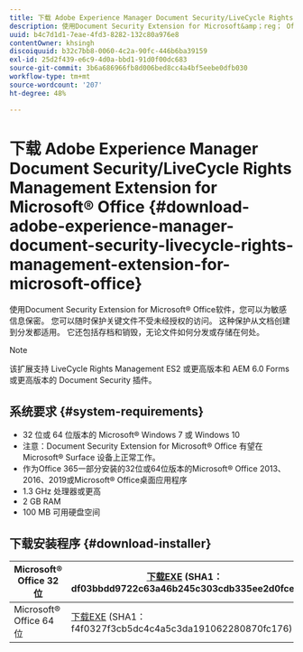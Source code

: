 ```yaml
---
title: 下载 Adobe Experience Manager Document Security/LiveCycle Rights Management Extension for Microsoft&reg; Office
description: 使用Document Security Extension for Microsoft&amp；reg； Office软件保护关键文件不受未经授权的访问
uuid: b4c7d1d1-7eae-4fd3-8282-132c80a976e8
contentOwner: khsingh
discoiquuid: b32c7bb8-0060-4c2a-90fc-446b6ba39159
exl-id: 25d2f439-e6c9-4d0a-bbd1-91d0f00dc683
source-git-commit: 3b6a686966fb8d006bed8cc4a4bf5eebe0dfb030
workflow-type: tm+mt
source-wordcount: '207'
ht-degree: 48%

---
```


# 下载 Adobe Experience Manager Document Security/LiveCycle Rights Management Extension for Microsoft® Office {#download-adobe-experience-manager-document-security-livecycle-rights-management-extension-for-microsoft-office}

使用Document Security Extension for Microsoft® Office软件，您可以为敏感信息保密。 您可以随时保护关键文件不受未经授权的访问。 这种保护从文档创建到分发都适用。 它还包括存档和销毁，无论文件如何分发或存储在何处。

>[!NOTE]
>
>该扩展支持 LiveCycle Rights Management ES2 或更高版本和 AEM 6.0 Forms 或更高版本的 Document Security 插件。

## 系统要求 {#system-requirements}

* 32 位或 64 位版本的 Microsoft® Windows 7 或 Windows 10
* 注意：Document Security Extension for Microsoft® Office 有望在 Microsoft® Surface 设备上正常工作。
* 作为Office 365一部分安装的32位或64位版本的Microsoft® Office 2013、2016、2019或Microsoft® Office桌面应用程序
* 1.3 GHz 处理器或更高
* 2 GB RAM
* 100 MB 可用硬盘空间

## 下载安装程序 {#download-installer}

| Microsoft® Office 32 位 | [下载EXE](https://download.macromedia.com/pub/livecycle/policyserver/DocumentSecurityExtensionforMicrosoftOffice.exe) (SHA1： df03bbdd9722c63a46b245c303cdb335ee2d0fce) | [下载MSI](https://download.macromedia.com/pub/livecycle/policyserver/DocumentSecurityExtensionforMicrosoftOffice.zip) (SHA1： e70661f72ba640c37911c6d17d520ceaf84c2122) |
|---|---|---|
| Microsoft® Office 64 位 | [下载EXE](https://download.macromedia.com/pub/livecycle/policyserver/DocumentSecurityExtensionforMicrosoftOffice64.exe) (SHA1： f4f0327f3cb5dc4c4a5c3da191062280870fc176) | [下载MSI](https://download.macromedia.com/pub/livecycle/policyserver/DocumentSecurityExtensionforMicrosoftOffice64.zip) (SHA1： 73f408f860143008915ee86b13edd0e76789b4fc) |
